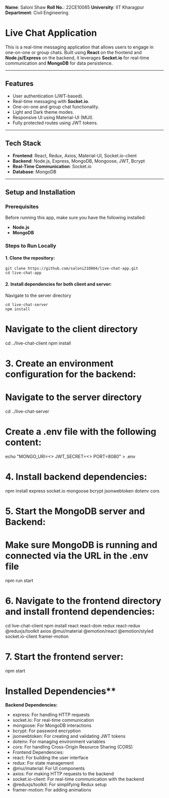 **Name**: Saloni Shaw
**Roll No.**: 22CE10065
**University**: IIT Kharagpur
**Department**: Civil Engineering

# Live Chat Application

This is a real-time messaging application that allows users to engage in one-on-one or group chats. Built using **React** on the frontend and **Node.js/Express** on the backend, it leverages **Socket.io** for real-time communication and **MongoDB** for data persistence.

---

## **Features**
- User authentication (JWT-based).
- Real-time messaging with **Socket.io**.
- One-on-one and group chat functionality.
- Light and Dark theme modes.
- Responsive UI using Material-UI (MUI).
- Fully protected routes using JWT tokens.

---

## **Tech Stack**
- **Frontend**: React, Redux, Axios, Material-UI, Socket.io-client
- **Backend**: Node.js, Express, MongoDB, Mongoose, JWT, Bcrypt
- **Real-Time Communication**: Socket.io
- **Database**: MongoDB

---

## **Setup and Installation**

### **Prerequisites**

Before running this app, make sure you have the following installed:
- **Node.js** 
- **MongoDB** 

### **Steps to Run Locally**
#### 1. Clone the repository:
```
git clone https://github.com/saloni210804/live-chat-app.git
cd live-chat-app
```
#### 2. Install dependencies for both client and server:
Navigate to the server directory
```
cd live-chat-server
npm install
```
# Navigate to the client directory
cd ../live-chat-client
npm install

# 3. Create an environment configuration for the backend:
# Navigate to the server directory
cd ../live-chat-server
# Create a .env file with the following content:
echo "MONGO_URI=<<paste the MongoDB URL here>>
JWT_SECRET=<<set your JWT secret key>>
PORT=8080" > .env

# 4. Install backend dependencies:
npm install express socket.io mongoose bcrypt jsonwebtoken dotenv cors

# 5. Start the MongoDB server and Backend:
# Make sure MongoDB is running and connected via the URL in the .env file
npm run start

# 6. Navigate to the frontend directory and install frontend dependencies:
cd live-chat-client
npm install react react-dom redux react-redux @reduxjs/toolkit axios @mui/material @emotion/react @emotion/styled socket.io-client framer-motion

# 7. Start the frontend server:
npm start

# Installed Dependencies**
**Backend Dependencies:**
- express: For handling HTTP requests
- socket.io: For real-time communication
- mongoose: For MongoDB interactions
- bcrypt: For password encryption
- jsonwebtoken: For creating and validating JWT tokens
- dotenv: For managing environment variables
- cors: For handling Cross-Origin Resource Sharing (CORS)
- Frontend Dependencies:
- react: For building the user interface
- redux: For state management
- @mui/material: For UI components
- axios: For making HTTP requests to the backend
- socket.io-client: For real-time communication with the backend
- @reduxjs/toolkit: For simplifying Redux setup
- framer-motion: For adding animations
